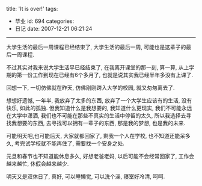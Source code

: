 title: 'It is over!'
tags:
  - 毕业
id: 694
categories:
  - 日记
date: 2007-12-21 06:21:24
---

大学生活的最后一周课程已经结束了, 大学生活的最后一周, 可能也是这辈子的最后一周课程.

不过其实对我来说大学生活早已经结束了, 在我离开课堂的那一刻, 算一算, 从上学期的第一份工作到现在已经有6个多月了, 也就是说其实我已经半年多没有上课了.

回想一下, 一切仿佛就在昨天, 仿佛刚刚跨入大学的校园, 就又匆匆离去了.

想想好遗憾, 一年半, 我放弃了太多的东西, 放弃了一个大学生应该有的生活, 没有快乐, 如此的孤独. 但我知道什么是我想要的, 我知道什么更现实, 我们不可能永远在大学中潇洒, 我们也不可能在那些不真实的生活中停留的太久, 所以我选择去寻找我想要的东西, 去寻找可以拥有一辈子的东西, 那是我的梦想, 也是我的未来.

可能明天吧,也可能后天, 大家就都回家了, 剩我一个人在学校, 也不知道还能呆多久, 考完试学校就不能再住了, 需要找一个安身之处.

元旦和春节也不知道能休息多久, 好想老爸老妈, 以后可能不会经常回家了, 工作会越来越忙, 休假会越来越少.

明天又是双休日了, 真好, 可以睡懒觉, 可以洗个澡, 寝室好冷清, 呵呵.